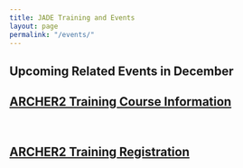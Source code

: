 ```yaml
---
title: JADE Training and Events
layout: page
permalink: "/events/"
---
```



## Upcoming Related Events in December 

## [ARCHER2 Training Course Information](https://www.archer2.ac.uk/training/courses/221213-modern-fortran/)
<br>

## [ARCHER2 Training Registration](https://www.archer2.ac.uk/training/#upcoming-training)
